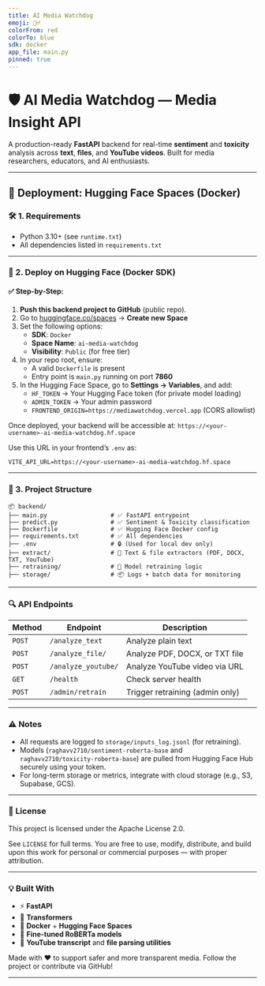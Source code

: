 ```yaml
---
title: AI Media Watchdog
emoji: 🕵️‍♂️
colorFrom: red
colorTo: blue
sdk: docker
app_file: main.py
pinned: true
---
```


# 🛡️ AI Media Watchdog — Media Insight API

A production-ready **FastAPI** backend for real-time **sentiment** and **toxicity** analysis across **text**, **files**, and **YouTube videos**. Built for media researchers, educators, and AI enthusiasts.

-----

## 🚀 Deployment: Hugging Face Spaces (Docker)

### 🛠️ 1. Requirements

  - Python 3.10+ (see `runtime.txt`)
  - All dependencies listed in `requirements.txt`

-----

### 🐳 2. Deploy on Hugging Face (Docker SDK)

#### ✅ Step-by-Step:

1.  **Push this backend project to GitHub** (public repo).
2.  Go to [huggingface.co/spaces](https://huggingface.co/spaces) → **Create new Space**
3.  Set the following options:
      - **SDK**: `Docker`
      - **Space Name**: `ai-media-watchdog`
      - **Visibility**: `Public` (for free tier)
4.  In your repo root, ensure:
      - A valid `Dockerfile` is present
      - Entry point is `main.py` running on port **7860**
5.  In the Hugging Face Space, go to **Settings → Variables**, and add:
      - `HF_TOKEN` → Your Hugging Face token (for private model loading)
      - `ADMIN_TOKEN` → Your admin password
      - `FRONTEND_ORIGIN=https://mediawatchdog.vercel.app` (CORS allowlist)

Once deployed, your backend will be accessible at:
`https://<your-username>-ai-media-watchdog.hf.space`

Use this URL in your frontend’s `.env` as:

```env
VITE_API_URL=https://<your-username>-ai-media-watchdog.hf.space
```

-----

### 🧱 3. Project Structure

```
📦 backend/
├── main.py                  # ✅ FastAPI entrypoint
├── predict.py               # ✅ Sentiment & Toxicity classification
├── Dockerfile               # ✅ Hugging Face Docker config
├── requirements.txt         # ✅ All dependencies
├── .env                     # 🔒 (Used for local dev only)
├── extract/                 # 📄 Text & file extractors (PDF, DOCX, TXT, YouTube)
├── retraining/              # 🔁 Model retraining logic
├── storage/                 # 📦 Logs + batch data for monitoring
```

-----

### 🔍 API Endpoints

| Method | Endpoint          | Description                        |
|--------|-------------------|------------------------------------|
| `POST`   | `/analyze_text`    | Analyze plain text                 |
| `POST`   | `/analyze_file/`   | Analyze PDF, DOCX, or TXT file     |
| `POST`   | `/analyze_youtube/`| Analyze YouTube video via URL      |
| `GET`    | `/health`          | Check server health                |
| `POST`   | `/admin/retrain`   | Trigger retraining (admin only)    |

-----

### ⚠️ Notes

  - All requests are logged to `storage/inputs_log.jsonl` (for retraining).
  - Models (`raghavv2710/sentiment-roberta-base` and `raghavv2710/toxicity-roberta-base`) are pulled from Hugging Face Hub securely using your token.
  - For long-term storage or metrics, integrate with cloud storage (e.g., S3, Supabase, GCS).

-----

### 📄 License

This project is licensed under the Apache License 2.0.

See `LICENSE` for full terms.
You are free to use, modify, distribute, and build upon this work for personal or commercial purposes — with proper attribution.

-----

### 💡 Built With

  - ⚡ **FastAPI**
  - 🤗 **Transformers**
  - 🐋 **Docker** + **Hugging Face Spaces**
  - 🧠 **Fine-tuned RoBERTa models**
  - 📑 **YouTube transcript** and **file parsing utilities**

Made with ❤️ to support safer and more transparent media.
Follow the project or contribute via GitHub\!

-----